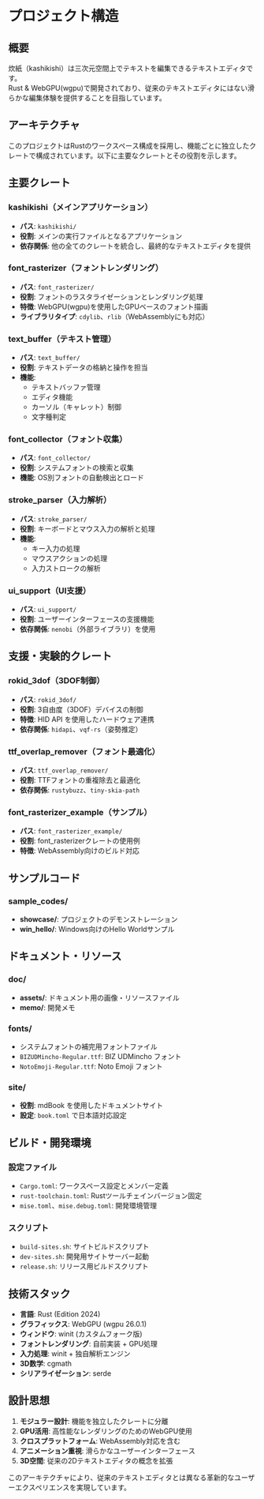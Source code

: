 # プロジェクト構造

## 概要

炊紙（kashikishi）は三次元空間上でテキストを編集できるテキストエディタです。  
Rust & WebGPU(wgpu)で開発されており、従来のテキストエディタにはない滑らかな編集体験を提供することを目指しています。

## アーキテクチャ

このプロジェクトはRustのワークスペース構成を採用し、機能ごとに独立したクレートで構成されています。以下に主要なクレートとその役割を示します。

## 主要クレート

### kashikishi（メインアプリケーション）
- **パス**: `kashikishi/`
- **役割**: メインの実行ファイルとなるアプリケーション
- **依存関係**: 他の全てのクレートを統合し、最終的なテキストエディタを提供

### font_rasterizer（フォントレンダリング）
- **パス**: `font_rasterizer/`
- **役割**: フォントのラスタライゼーションとレンダリング処理
- **特徴**: WebGPU(wgpu)を使用したGPUベースのフォント描画
- **ライブラリタイプ**: `cdylib`、`rlib`（WebAssemblyにも対応）

### text_buffer（テキスト管理）
- **パス**: `text_buffer/`
- **役割**: テキストデータの格納と操作を担当
- **機能**: 
  - テキストバッファ管理
  - エディタ機能
  - カーソル（キャレット）制御
  - 文字種判定

### font_collector（フォント収集）
- **パス**: `font_collector/`
- **役割**: システムフォントの検索と収集
- **機能**: OS別フォントの自動検出とロード

### stroke_parser（入力解析）
- **パス**: `stroke_parser/`
- **役割**: キーボードとマウス入力の解析と処理
- **機能**: 
  - キー入力の処理
  - マウスアクションの処理
  - 入力ストロークの解析

### ui_support（UI支援）
- **パス**: `ui_support/`
- **役割**: ユーザーインターフェースの支援機能
- **依存関係**: `nenobi`（外部ライブラリ）を使用

## 支援・実験的クレート

### rokid_3dof（3DOF制御）
- **パス**: `rokid_3dof/`
- **役割**: 3自由度（3DOF）デバイスの制御
- **特徴**: HID API を使用したハードウェア連携
- **依存関係**: `hidapi`、`vqf-rs`（姿勢推定）

### ttf_overlap_remover（フォント最適化）
- **パス**: `ttf_overlap_remover/`
- **役割**: TTFフォントの重複除去と最適化
- **依存関係**: `rustybuzz`、`tiny-skia-path`

### font_rasterizer_example（サンプル）
- **パス**: `font_rasterizer_example/`
- **役割**: font_rasterizerクレートの使用例
- **特徴**: WebAssembly向けのビルド対応

## サンプルコード

### sample_codes/
- **showcase/**: プロジェクトのデモンストレーション
- **win_hello/**: Windows向けのHello Worldサンプル

## ドキュメント・リソース

### doc/
- **assets/**: ドキュメント用の画像・リソースファイル
- **memo/**: 開発メモ

### fonts/
- システムフォントの補完用フォントファイル
- `BIZUDMincho-Regular.ttf`: BIZ UDMincho フォント
- `NotoEmoji-Regular.ttf`: Noto Emoji フォント

### site/
- **役割**: mdBook を使用したドキュメントサイト
- **設定**: `book.toml` で日本語対応設定

## ビルド・開発環境

### 設定ファイル
- `Cargo.toml`: ワークスペース設定とメンバー定義
- `rust-toolchain.toml`: Rustツールチェインバージョン固定
- `mise.toml`、`mise.debug.toml`: 開発環境管理

### スクリプト
- `build-sites.sh`: サイトビルドスクリプト
- `dev-sites.sh`: 開発用サイトサーバー起動
- `release.sh`: リリース用ビルドスクリプト

## 技術スタック

- **言語**: Rust (Edition 2024)
- **グラフィックス**: WebGPU (wgpu 26.0.1)
- **ウィンドウ**: winit (カスタムフォーク版)
- **フォントレンダリング**: 自前実装 + GPU処理
- **入力処理**: winit + 独自解析エンジン
- **3D数学**: cgmath
- **シリアライゼーション**: serde

## 設計思想

1. **モジュラー設計**: 機能を独立したクレートに分離
2. **GPU活用**: 高性能なレンダリングのためのWebGPU使用
3. **クロスプラットフォーム**: WebAssembly対応を含む
4. **アニメーション重視**: 滑らかなユーザーインターフェース
5. **3D空間**: 従来の2Dテキストエディタの概念を拡張

このアーキテクチャにより、従来のテキストエディタとは異なる革新的なユーザーエクスペリエンスを実現しています。
